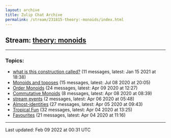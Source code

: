 ```yaml
---
layout: archive
title: Zulip Chat Archive
permalink: /stream/231815-theory:-monoids/index.html
---
```


## Stream: [theory: monoids](https://mattecapu.github.io/ct-zulip-archive/stream/231815-theory:-monoids/index.html)
---

### Topics:

* [what is this construction called?](topic/what.20is.20this.20construction.20called.3F.html) (11 messages, latest: Jan 15 2021 at 18:38)
* [Monoids and toposes](topic/Monoids.20and.20toposes.html) (15 messages, latest: Jul 08 2020 at 20:05)
* [Order Monoids](topic/Order.20Monoids.html) (24 messages, latest: Apr 09 2020 at 12:27)
* [Commutative Monoids](topic/Commutative.20Monoids.html) (8 messages, latest: Apr 08 2020 at 08:39)
* [stream events](topic/stream.20events.html) (2 messages, latest: Apr 06 2020 at 05:48)
* [Almost-identities](topic/Almost-identities.html) (27 messages, latest: Apr 05 2020 at 09:43)
* [Tropical Fun](topic/Tropical.20Fun.html) (32 messages, latest: Apr 04 2020 at 13:25)
* [Favourites](topic/Favourites.html) (21 messages, latest: Apr 04 2020 at 11:16)

<hr><p>Last updated: Feb 09 2022 at 00:31 UTC</p>
